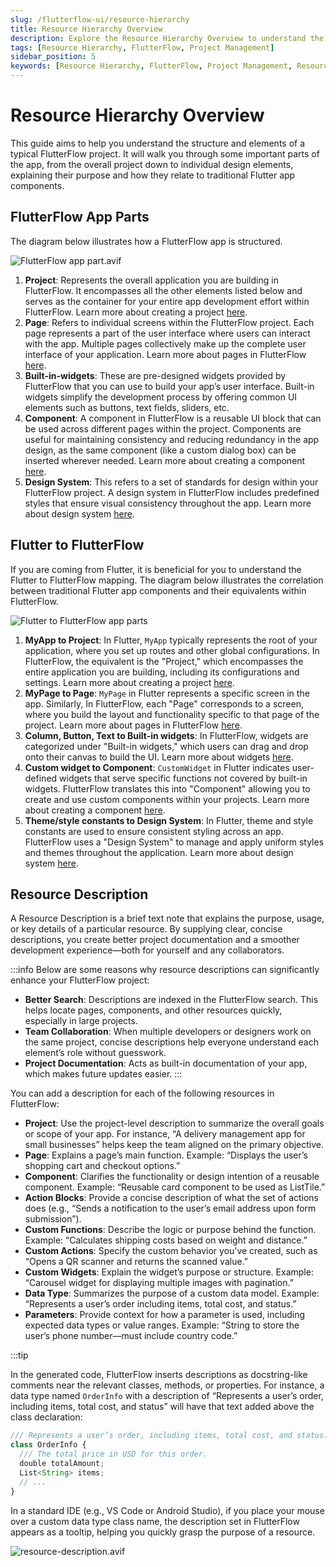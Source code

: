 ```yaml
---
slug: /flutterflow-ui/resource-hierarchy
title: Resource Hierarchy Overview
description: Explore the Resource Hierarchy Overview to understand the correlation between traditional Flutter app components and their equivalents in FlutterFlow.
tags: [Resource Hierarchy, FlutterFlow, Project Management]
sidebar_position: 5
keywords: [Resource Hierarchy, FlutterFlow, Project Management, Resource Description]
---
```



# Resource Hierarchy Overview

This guide aims to help you understand the structure and elements of a typical FlutterFlow project. It will walk you through some important parts of the app, from the overall project down to individual design elements, explaining their purpose and how they relate to traditional Flutter app components.

## FlutterFlow App Parts

The diagram below illustrates how a FlutterFlow app is structured.

![FlutterFlow app part.avif](imgs/ff-app-part.avif)

1. **Project**: Represents the overall application you are building in FlutterFlow. It encompasses all the other elements listed below and serves as the container for your entire app development effort within FlutterFlow. Learn more about creating a project [here](../../resources/projects/how-to-create-find-organize-projects.md#how-to-create-a-project).
2. **Page**: Refers to individual screens within the FlutterFlow project. Each page represents a part of the user interface where users can interact with the app. Multiple pages collectively make up the complete user interface of your application. Learn more about pages in FlutterFlow [here](../../resources/ui/pages/intro-pages.md#creating-a-page).
3. **Built-in-widgets**: These are pre-designed widgets provided by FlutterFlow that you can use to build your app’s user interface. Built-in widgets simplify the development process by offering common UI elements such as buttons, text fields, sliders, etc.
4. **Component**: A component in FlutterFlow is a reusable UI block that can be used across different pages within the project. Components are useful for maintaining consistency and reducing redundancy in the app design, as the same component (like a custom dialog box) can be inserted wherever needed. Learn more about creating a component [here](../../resources/ui/components/intro-components.md).
5. **Design System**: This refers to a set of standards for design within your FlutterFlow project. A design system in FlutterFlow includes predefined styles that ensure visual consistency throughout the app. Learn more about design system [here](../../ff-concepts/design-system/design-system.md).

## Flutter to FlutterFlow

If you are coming from Flutter, it is beneficial for you to understand the Flutter to FlutterFlow mapping. The diagram below illustrates the correlation between traditional Flutter app components and their equivalents within FlutterFlow. 

![Flutter to FlutterFlow app parts](imgs/flutter-to-flutterflow.avif)

1. **MyApp to Project**: In Flutter, `MyApp` typically represents the root of your application, where you set up routes and other global configurations. In FlutterFlow, the equivalent is the "Project," which encompasses the entire application you are building, including its configurations and settings. Learn more about creating a project [here](../../resources/projects/how-to-create-find-organize-projects.md#how-to-create-a-project).
2. **MyPage to Page**: `MyPage` in Flutter represents a specific screen in the app. Similarly, In FlutterFlow, each "Page" corresponds to a screen, where you build the layout and functionality specific to that page of the project. Learn more about pages in FlutterFlow [here](../../resources/ui/pages/intro-pages.md#creating-a-page).
3. **Column, Button, Text to Built-in widgets**: In FlutterFlow, widgets are categorized under "Built-in widgets," which users can drag and drop onto their canvas to build the UI. Learn more about widgets [here](../../resources/ui/overview.md#widgets).
4. **Custom widget to Component**: `CustomWidget` in Flutter indicates user-defined widgets that serve specific functions not covered by built-in widgets. FlutterFlow translates this into "Component" allowing you to create and use custom components within your projects. Learn more about creating a component [here](../../resources/ui/components/intro-components.md).
5. **Theme/style constants to Design System**: In Flutter, theme and style constants are used to ensure consistent styling across an app. FlutterFlow uses a "Design System" to manage and apply uniform styles and themes throughout the application. Learn more about design system [here](../../ff-concepts/design-system/design-system.md).

## Resource Description

A Resource Description is a brief text note that explains the purpose, usage, or key details of a particular resource. By supplying clear, concise descriptions, you create better project documentation and a smoother development experience—both for yourself and any collaborators.

:::info
Below are some reasons why resource descriptions can significantly enhance your FlutterFlow project:

- **Better Search**: Descriptions are indexed in the FlutterFlow search. This helps locate pages, components, and other resources quickly, especially in large projects.
- **Team Collaboration**: When multiple developers or designers work on the same project, concise descriptions help everyone understand each element’s role without guesswork.
- **Project Documentation**: Acts as built-in documentation of your app, which makes future updates easier.
:::

You can add a description for each of the following resources in FlutterFlow:

- **Project**: Use the project-level description to summarize the overall goals or scope of your app. For instance, “A delivery management app for small businesses” helps keep the team aligned on the primary objective.
- **Page**: Explains a page’s main function. Example: “Displays the user’s shopping cart and checkout options.”
- **Component**: Clarifies the functionality or design intention of a reusable component. Example: “Reusable card component to be used as ListTile.”
- **Action Blocks**: Provide a concise description of what the set of actions does (e.g., “Sends a notification to the user’s email address upon form submission”).
- **Custom Functions**: Describe the logic or purpose behind the function. Example: “Calculates shipping costs based on weight and distance.”
- **Custom Actions**: Specify the custom behavior you’ve created, such as “Opens a QR scanner and returns the scanned value.”
- **Custom Widgets**: Explain the widget’s purpose or structure. Example: “Carousel widget for displaying multiple images with pagination.”
- **Data Type**: Summarizes the purpose of a custom data model. Example: “Represents a user’s order including items, total cost, and status.”
- **Parameters**: Provide context for how a parameter is used, including expected data types or value ranges. Example: “String to store the user’s phone number—must include country code.”

:::tip

In the generated code, FlutterFlow inserts descriptions as docstring-like comments near the relevant classes, methods, or properties. For instance, a data type named `OrderInfo` with a description of “Represents a user’s order, including items, total cost, and status” will have that text added above the class declaration:

```jsx
/// Represents a user’s order, including items, total cost, and status.
class OrderInfo {
  /// The total price in USD for this order.
  double totalAmount;
  List<String> items;
  // ...
}
```

In a standard IDE (e.g., VS Code or Android Studio), if you place your mouse over a custom data type class name, the description set in FlutterFlow appears as a tooltip, helping you quickly grasp the purpose of a resource.

![resource-description.avif](imgs/resource-description.avif)